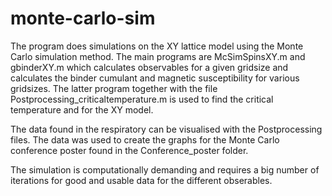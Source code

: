 # monte-carlo-sim

The program does simulations on the XY lattice model using the Monte Carlo simulation method.
The main programs are McSimSpinsXY.m and gbinderXY.m which calculates observables for a given
gridsize and calculates the binder cumulant and magnetic susceptibility for various gridsizes.
The latter program together with the file Postprocessing_criticaltemperature.m is used to find the 
critical temperature and for the XY model.

The data found in the respiratory can be visualised with the Postprocessing files. The data was
used to create the graphs for the Monte Carlo conference poster found in the Conference_poster 
folder.

The simulation is computationally demanding and requires a big number of iterations for good 
and usable data for the different obserables.
